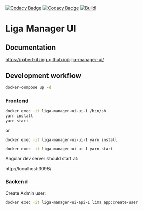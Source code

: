 [![Codacy Badge](https://api.codacy.com/project/badge/Grade/3f9f908f12c847c3a0675cef370feed6)](https://app.codacy.com/app/RobertKitzing/liga-manager-ui?utm_source=github.com&utm_medium=referral&utm_content=RobertKitzing/liga-manager-ui&utm_campaign=Badge_Grade_Dashboard)
[![Codacy Badge](https://api.codacy.com/project/badge/Coverage/de0e41571bc64133a31028d844b382b8)](https://www.codacy.com/app/RobertKitzing/liga-manager-ui?utm_source=github.com&amp;utm_medium=referral&amp;utm_content=RobertKitzing/liga-manager-ui&amp;utm_campaign=Badge_Coverage)
[![Build](https://github.com/RobertKitzing/liga-manager-ui/actions/workflows/main.yml/badge.svg)](https://github.com/RobertKitzing/liga-manager-ui/actions/workflows/main.yml)

# Liga Manager UI

## Documentation

https://robertkitzing.github.io/liga-manager-ui/

## Development workflow

```bash
docker-compose up -d
```

### Frontend

```bash
docker exec -it liga-manager-ui-ui-1 /bin/sh
yarn install
yarn start
```
or


```bash
docker exec -it liga-manager-ui-ui-1 yarn install
```

```bash
docker exec -it liga-manager-ui-ui-1 yarn start
```

Angular dev server should start at:

http://localhost:3098/

### Backend

Create Admin user:

```bash
docker exec -it liga-manager-ui-api-1 lima app:create-user
```
